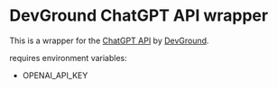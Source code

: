 # DevGround ChatGPT API wrapper

This is a wrapper for the [ChatGPT API](https://platform.openai.com/docs/introduction) by [DevGround](https://devground.cz/).

requires environment variables:

- OPENAI_API_KEY
